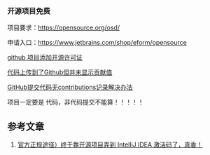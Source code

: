 ### 开源项目免费

项目要求：https://opensource.org/osd/

申请入口：https://www.jetbrains.com/shop/eform/opensource

[github 项目添加开源许可证](https://blog.csdn.net/weixin_43233914/article/details/121420751)



[代码上传到了Github但并未显示贡献值](https://blog.csdn.net/weixin_44786459/article/details/129359335)

[GitHub提交代码无contributions记录解决办法](https://cloud.tencent.com/developer/article/2298989)

项目一定要是 代码，非代码提交不能算！！！！！



## 参考文章

1. [官方正规途径）终于靠开源项目弄到 IntelliJ IDEA 激活码了，真香！](https://blog.csdn.net/youanyyou/article/details/108573025)